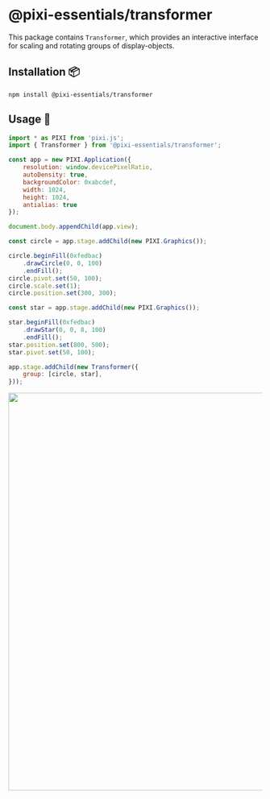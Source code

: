 # @pixi-essentials/transformer

This package contains `Transformer`, which provides an interactive interface for scaling and rotating groups of display-objects.

## Installation :package:

```base
npm install @pixi-essentials/transformer
```

## Usage :page_facing_up:

```js
import * as PIXI from 'pixi.js';
import { Transformer } from '@pixi-essentials/transformer';

const app = new PIXI.Application({
    resolution: window.devicePixelRatio,
    autoDensity: true,
    backgroundColor: 0xabcdef,
    width: 1024,
    height: 1024,
    antialias: true
});

document.body.appendChild(app.view);

const circle = app.stage.addChild(new PIXI.Graphics());

circle.beginFill(0xfedbac)
    .drawCircle(0, 0, 100)
    .endFill();
circle.pivot.set(50, 100);
circle.scale.set(1);
circle.position.set(300, 300);

const star = app.stage.addChild(new PIXI.Graphics());

star.beginFill(0xfedbac)
    .drawStar(0, 0, 8, 100)
    .endFill();
star.position.set(800, 500);
star.pivot.set(50, 100);

app.stage.addChild(new Transformer({
    group: [circle, star],
}));
```

<p align="center">
<img src="https://i.imgur.com/b82qYjF.png" width="790px" />
</p>
